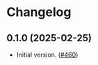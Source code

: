 # Changelog

## 0.1.0 (2025-02-25)

- Initial version. ([#460](https://github.com/OpenZeppelin/contracts-wizard/pull/460))
